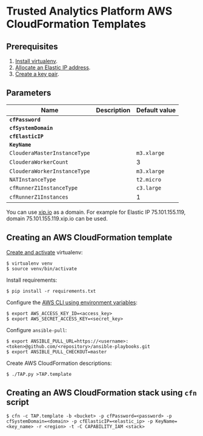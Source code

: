# Trusted Analytics Platform AWS CloudFormation Templates

## Prerequisites

1. [Install virtualenv](https://virtualenv.readthedocs.org/en/latest/installation.html).
2. [Allocate an Elastic IP address](http://docs.aws.amazon.com/AWSEC2/latest/UserGuide/elastic-ip-addresses-eip.html#using-instance-addressing-eips-allocating).
3. [Create a key pair](http://docs.aws.amazon.com/AWSEC2/latest/UserGuide/ec2-key-pairs.html#having-ec2-create-your-key-pair).

## Parameters

| Name                         | Description | Default value |
| ---------------------------- | ----------- | ------------- |
| **`cfPassword`**             |             |               |
| **`cfSystemDomain`**         |             |               |
| **`cfElasticIP`**            |             |               |
| **`KeyName`**                |             |               |
| `ClouderaMasterInstanceType` |             | `m3.xlarge`   |
| `ClouderaWorkerCount`        |             | 3             |
| `ClouderaWorkerInstanceType` |             | `m3.xlarge`   |
| `NATInstanceType`            |             | `t2.micro`    |
| `cfRunnerZ1InstanceType`     |             | `c3.large`    |
| `cfRunnerZ1Instances`        |             | 1             |

You can use [xip.io](http://xip.io/) as a domain. For example for Elastic IP 75.101.155.119, domain 75.101.155.119.xip.io can be used.

## Creating an AWS CloudFormation template

[Create and activate](http://docs.python-guide.org/en/latest/dev/virtualenvs/#basic-usage) virtualenv:

```
$ virtualenv venv
$ source venv/bin/activate
```

Install requirements:

```
$ pip install -r requirements.txt
```

Configure the [AWS CLI using environment variables](http://docs.aws.amazon.com/cli/latest/userguide/cli-chap-getting-started.html#cli-environment):

```
$ export AWS_ACCESS_KEY_ID=<access_key>
$ export AWS_SECRET_ACCESS_KEY=<secret_key>
```

Configure `ansible-pull`:

```
$ export ANSIBLE_PULL_URL=https://<username>:<token>@github.com/<repository>/ansible-playbooks.git
$ export ANSIBLE_PULL_CHECKOUT=master
```

Create AWS CloudFormation descriptions:

```
$ ./TAP.py >TAP.template
```

## Creating an AWS CloudFormation stack using `cfn` script

```
$ cfn -c TAP.template -b <bucket> -p cfPassword=<password> -p cfSystemDomain=<domain> -p cfElasticIP=<elastic_ip> -p KeyName=<key_name> -r <region> -t -C CAPABILITY_IAM <stack>
```

